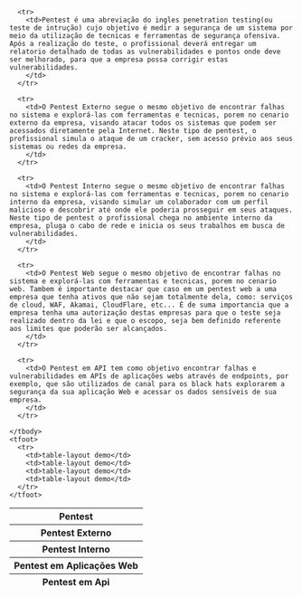 <body>
  <table>
    <thead>
      <tr>
        <th>Pentest</th>
      </tr>
      <tr>
        <th>Pentest Externo</th>
      </tr>
      <tr>
        <th>Pentest Interno</th>
      </tr>
      <tr>
        <th>Pentest em Aplicações Web</th>
      </tr>
      <tr>
        <th>Pentest em Api</th>
      </tr>  
    </thead>
    <tbody>
      
      <tr>
        <td>Pentest é uma abreviação do ingles penetration testing(ou teste de intrução) cujo objetivo é medir a segurança de um sistema por meio da utilização de tecnicas e ferramentas de segurança ofensiva. Após a realização do teste, o profissional deverá entregar um relatorio detalhado de todas as vulnerabilidades e pontos onde deve ser melhorado, para que a empresa possa corrigir estas vulnerabilidades.
        </td>
      </tr>
        
      <tr>
        <td>O Pentest Externo segue o mesmo objetivo de encontrar falhas no sistema e explorá-las com ferramentas e tecnicas, porem no cenario externo da empresa, visando atacar todos os sistemas que podem ser acessados ​​diretamente pela Internet. Neste tipo de pentest, o profissional simula o ataque de um cracker, sem acesso prévio aos seus sistemas ou redes da empresa.
        </td>
      </tr>
        
      <tr>
        <td>O Pentest Interno segue o mesmo objetivo de encontrar falhas no sistema e explorá-las com ferramentas e tecnicas, porem no cenario interno da empresa, visando simular um colaborador com um perfil malicioso e descobrir até onde ele poderia prosseguir em seus ataques. Neste tipo de pentest o profissional chega no ambiente interno da empresa, pluga o cabo de rede e inicia os seus trabalhos em busca de vulnerabilidades.
        </td>
      </tr>  
        
      <tr>
        <td>O Pentest Web segue o mesmo objetivo de encontrar falhas no sistema e explorá-las com ferramentas e tecnicas, porem no cenario web. Tambem é importante destacar que caso em um pentest web a uma empresa que tenha ativos que não sejam totalmente dela, como: serviços de cloud, WAF, Akamai, CloudFlare, etc... É de suma importancia que a empresa tenha uma autorização destas empresas para que o teste seja realizado dentro da lei e que o escopo, seja bem definido referente aos limites que poderão ser alcançados.
        </td>
      </tr>
        
      <tr>  
        <td>O Pentest em API tem como objetivo encontrar falhas e vulnerabilidades em APIs de aplicações webs através de endpoints, por exemplo, que são utilizados de canal para os black hats explorarem a segurança da sua aplicação Web e acessar os dados sensíveis de sua empresa.
        </td>
      </tr>
      
    </tbody>
    <tfoot>
      <tr>
        <td>table-layout demo</td>
        <td>table-layout demo</td>
        <td>table-layout demo</td>
        <td>table-layout demo</td>
      </tr>
    </tfoot>
  </table>
</body>
